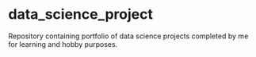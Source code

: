 # data_science_project
Repository containing portfolio of data science projects completed by me for learning and hobby purposes.
